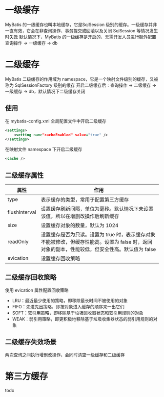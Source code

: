 # 一级缓存
MyBatis 的一级缓存也叫本地缓存，它是SqlSession 级别的缓存。一级缓存并非一直有效，它会在非查询操作、事务提交或回滚以及关闭 SqlSession 等情况发生时失效
默认情况下，MyBatis 的一级缓存是开启的，无需开发人员进行额外配置
查询操作 -> 一级缓存 -> db
# 二级缓存
MyBatis 二级缓存的作用域为 namespace，它是一个映射文件级别的缓存，又被称为 SqlSessionFactory 级别的缓存
开启二级缓存后：查询操作 -> 二级缓存 -> 一级缓存 -> db，默认情况下二级缓存关闭
## 使用
在 mybatis-config.xml 全局配置文件中开启二级缓存
```xml
<settings>
	<setting name"cacheEnabled" value="true" />
</settings>
```
在映射文件 namespace 下开启二级缓存
```xml
<cache />
```
## 二级缓存属性

| 属性            | 作用                                                                                |
| ------------- | --------------------------------------------------------------------------------- |
| type          | 表示缓存的类型，常用于配置第三方缓存                                                                |
| flushInterval | 设置缓存刷新间隔，单位为毫秒。默认情况下未设置该值，所以在增删改操作后刷新缓存                                           |
| size          | 设置缓存对象的数量，默认为 1024                                                                |
| readOnly      | 设置缓存是否为只读。设置为 true 时，表示缓存对象不能被修改，但缓存性能高。设置为 false 时，返回对象的副本，性能较低，但安全性高。默认值为 false |
| evication     | 设置缓存回收策略                                                                          |
## 二级缓存回收策略
使用 evication 属性配置回收策略
* LRU：最近最少使用的策略，即移除最长时间不被使用的对象
* FIFO：先进先出策略，即按对象进入缓存的顺序来一出它们
* SOFT：软引用策略，即移除基于垃圾回收器状态和软引用规则的对象
* WEAK：弱引用策略，即更积极地移除基于垃圾收集器状态的弱引用规则的对象
## 二级缓存失效场景
两次查询之间执行增删改操作，会同时清空一级缓存和二级缓存
# 第三方缓存
todo